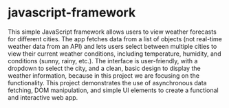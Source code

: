 # javascript-framework <br/>

This simple JavaScript framework allows users to view weather forecasts for different cities. The app fetches data from a list of objects (not real-time weather data from an API) and lets users select between multiple cities to view their current weather conditions, including temperature, humidity, and conditions (sunny, rainy, etc.). The interface is user-friendly, with a dropdown to select the city, and a clean, basic design to display the weather information, because in this project we are focusing on the functionality. This project demonstrates the use of asynchronous data fetching, DOM manipulation, and simple UI elements to create a functional and interactive web app.
